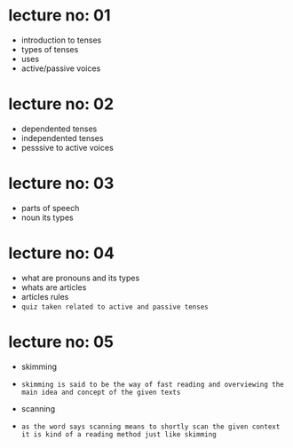 # lecture no: 01
* introduction to tenses
* types of tenses
* uses
* active/passive voices
# lecture no: 02
* dependented tenses
* independented tenses
* pesssive to active voices
# lecture no: 03
* parts of speech
* noun its types
# lecture no: 04
* what are pronouns and its types
* whats are articles
* articles rules
* `quiz taken related to active and passive tenses`
# lecture no: 05
* skimming
- `skimming is said to be the way of fast reading and overviewing the main idea and concept of the given texts`
* scanning
- `as the word says scanning means to shortly scan the given context it is kind of a reading method just like skimming`
    
   

  
